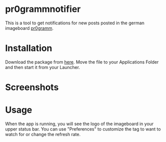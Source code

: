 # pr0grammnotifier
This is a tool to get notifications for new posts posted in the german imageboard [pr0gramm](https://pr0gramm.com). 

# Installation
Download the package from [here](https://github.com/sagan001/pr0grammNotifier/releases). Move the file to your Applications Folder and then start it from your Launcher.

# Screenshots


# Usage
When the app is running, you will see the logo of the imageboard in your upper status bar. You can use "Preferences" to customize the tag to want to watch for or change the refresh rate.
